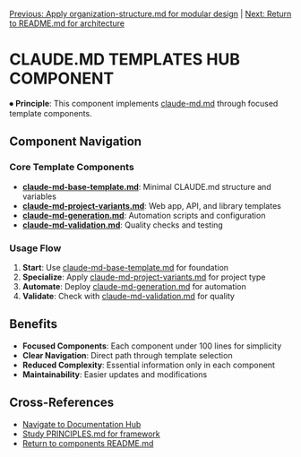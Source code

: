 
[Previous: Apply organization-structure.md for modular design](organization-structure.md) | [Next: Return to README.md for architecture](README.md)

# CLAUDE.MD TEMPLATES HUB COMPONENT

⏺ **Principle**: This component implements [claude-md.md](../../principles/claude-md.md) through focused template components.

## Component Navigation

### Core Template Components
- **[claude-md-base-template.md](claude-md-base-template.md)**: Minimal CLAUDE.md structure and variables
- **[claude-md-project-variants.md](claude-md-project-variants.md)**: Web app, API, and library templates
- **[claude-md-generation.md](claude-md-generation.md)**: Automation scripts and configuration
- **[claude-md-validation.md](claude-md-validation.md)**: Quality checks and testing

### Usage Flow
1. **Start**: Use [claude-md-base-template.md](claude-md-base-template.md) for foundation
2. **Specialize**: Apply [claude-md-project-variants.md](claude-md-project-variants.md) for project type
3. **Automate**: Deploy [claude-md-generation.md](claude-md-generation.md) for automation
4. **Validate**: Check with [claude-md-validation.md](claude-md-validation.md) for quality

## Benefits
- **Focused Components**: Each component under 100 lines for simplicity
- **Clear Navigation**: Direct path through template selection
- **Reduced Complexity**: Essential information only in each component
- **Maintainability**: Easier updates and modifications

## Cross-References
- [Navigate to Documentation Hub](../philosophy/index.md)
- [Study PRINCIPLES.md for framework](principles/PRINCIPLES.md)
- [Return to components README.md](README.md)
